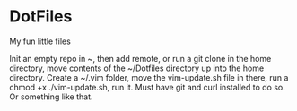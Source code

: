 # DotFiles
My fun little files

Init an empty repo in ~, then add remote, or run a git clone in the home directory, move contents of the ~/Dotfiles directory up into the home directory.
Create a ~/.vim folder, move the vim-update.sh file in there, run a chmod +x ./vim-update.sh, run it.
Must have git and curl installed to do so.
Or something like that.
